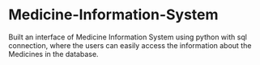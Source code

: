 # Medicine-Information-System
Built an interface of Medicine Information System using python with sql connection, where the users can easily access  the information about the Medicines in the database.
